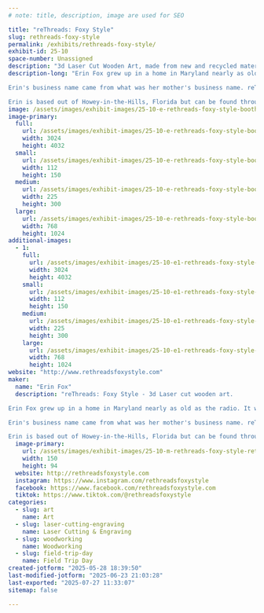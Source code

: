```yaml
---
# note: title, description, image are used for SEO

title: "reThreads: Foxy Style"
slug: rethreads-foxy-style
permalink: /exhibits/rethreads-foxy-style/
exhibit-id: 25-10
space-number: Unassigned
description: "3d Laser Cut Wooden Art, made from new and recycled materials."
description-long: "Erin Fox grew up in a home in Maryland nearly as old as the radio. It was her parents who helped to pave the way to her discovering her passion for creating. Erin's parents renovated their house and barn to include a workshop with every toll you could imagine. They even dug out a basement and turned it into a ceramic's studio. Those experiences, and that love and passion for creating something beautiful from something forgotten or tossed aside, helped form her into who she is today and what she creates. 

Erin's business name came from what was her mother's business name. reThreads. But, now she is walking in her own style, reThreads: Foxy Style. Her husband purchased a Laser at the beginning of Covid and that was what catapulted her business making 3d Laser Cut Wooden Art. As a Mother and Wife her art helps put food on the table and pave the way for her kids to create their own dreams.

Erin is based out of Howey-in-the-Hills, Florida but can be found throughout Central Florida at various craft shows and festivals!"
image: /assets/images/exhibit-images/25-10-e-rethreads-foxy-style-booth-pic-225x300.jpg
image-primary: 
  full:
    url: /assets/images/exhibit-images/25-10-e-rethreads-foxy-style-booth-pic-full.jpg
    width: 3024
    height: 4032
  small:
    url: /assets/images/exhibit-images/25-10-e-rethreads-foxy-style-booth-pic-112x150.jpg
    width: 112
    height: 150
  medium:
    url: /assets/images/exhibit-images/25-10-e-rethreads-foxy-style-booth-pic-225x300.jpg
    width: 225
    height: 300
  large:
    url: /assets/images/exhibit-images/25-10-e-rethreads-foxy-style-booth-pic-768x1024.jpg
    width: 768
    height: 1024
additional-images: 
  - 1:
    full:
      url: /assets/images/exhibit-images/25-10-e1-rethreads-foxy-style-scene-1-full.jpeg
      width: 3024
      height: 4032
    small:
      url: /assets/images/exhibit-images/25-10-e1-rethreads-foxy-style-scene-1-112x150.jpeg
      width: 112
      height: 150
    medium:
      url: /assets/images/exhibit-images/25-10-e1-rethreads-foxy-style-scene-1-225x300.jpeg
      width: 225
      height: 300
    large:
      url: /assets/images/exhibit-images/25-10-e1-rethreads-foxy-style-scene-1-768x1024.jpeg
      width: 768
      height: 1024
website: "http://www.rethreadsfoxystyle.com"
maker: 
  name: "Erin Fox"
  description: "reThreads: Foxy Style - 3d Laser cut wooden art.

Erin Fox grew up in a home in Maryland nearly as old as the radio. It was her parents who helped to pave the way to her discovering her passion for creating. Erin's parents renovated their house and barn to include a workshop with every toll you could imagine. They even dug out a basement and turned it into a ceramic's studio. Those experiences, and that love and passion for creating something beautiful from something forgotten or tossed aside, helped form her into who she is today and what she creates. 

Erin's business name came from what was her mother's business name. reThreads. But, now she is walking in her own style, reThreads: Foxy Style. Her husband purchased a Laser at the beginning of Covid and that was what catapulted her business making 3d Laser Cut Wooden Art. As a Mother and Wife her art helps put food on the table and pave the way for her kids to create their own dreams.

Erin is based out of Howey-in-the-Hills, Florida but can be found throughout Central Florida at various craft shows and festivals!"
  image-primary:
    url: /assets/images/exhibit-images/25-10-m-rethreads-foxy-style-rethreads-logo-150x94.jpg
    width: 150
    height: 94
  website: http://rethreadsfoxystyle.com
  instagram: https://www.instagram.com/rethreadsfoxystyle
  facebook: https://www.facebook.com/rethreadsfoxystyle.com
  tiktok: https://www.tiktok.com/@rethreadsfoxystyle
categories: 
  - slug: art
    name: Art
  - slug: laser-cutting-engraving
    name: Laser Cutting & Engraving
  - slug: woodworking
    name: Woodworking
  - slug: field-trip-day
    name: Field Trip Day
created-jotform: "2025-05-28 18:39:50"
last-modified-jotform: "2025-06-23 21:03:28"
last-exported: "2025-07-27 11:33:07"
sitemap: false

---
```

